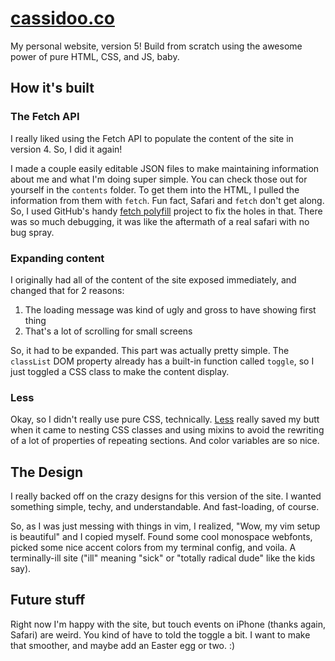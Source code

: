 [cassidoo.co](http://cassidoo.co)
==============

My personal website, version 5! Build from scratch using the awesome power of
pure HTML, CSS, and JS, baby.

## How it's built

### The Fetch API
I really liked using the Fetch API to populate the content of the site in
version 4.  So, I did it again!

I made a couple easily editable JSON files to make maintaining information about
me and what I'm doing super simple.  You can check those out for yourself in the
`contents` folder.  To get them into the HTML, I pulled the information from
them with `fetch`.  Fun fact, Safari and `fetch` don't get along. So, I used
GitHub's handy [fetch polyfill](https://github.com/github/fetch) project to fix
the holes in that.  There was so much debugging, it was like the aftermath of
a real safari with no bug spray.

### Expanding content
I originally had all of the content of the site exposed immediately, and changed
that for 2 reasons:

1) The loading message was kind of ugly and gross to have showing first thing
2) That's a lot of scrolling for small screens

So, it had to be expanded. This part was actually pretty simple. The `classList`
DOM property already has a built-in function called `toggle`, so I just toggled
a CSS class to make the content display.

### Less
Okay, so I didn't really use pure CSS, technically.  [Less](http://lesscss.org/)
really saved my butt when it came to nesting CSS classes and using mixins to
avoid the rewriting of a lot of properties of repeating sections.  And color
variables are so nice.

## The Design
I really backed off on the crazy designs for this version of the site. I wanted
something simple, techy, and understandable.  And fast-loading, of course.

So, as I was just messing with things in vim, I realized, "Wow, my vim setup is
beautiful" and I copied myself.  Found some cool monospace webfonts, picked some
nice accent colors from my terminal config, and voila.  A terminally-ill site
("ill" meaning "sick" or "totally radical dude" like the kids say).

## Future stuff
Right now I'm happy with the site, but touch events on iPhone (thanks again,
Safari) are weird.  You kind of have to told the toggle a bit.  I want to make
that smoother, and maybe add an Easter egg or two. :)
